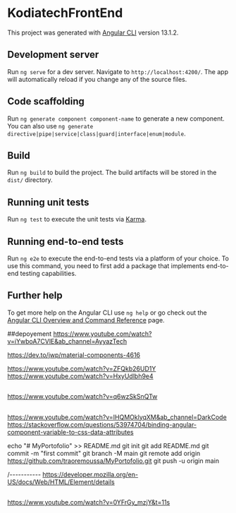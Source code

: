 # KodiatechFrontEnd

This project was generated with [Angular CLI](https://github.com/angular/angular-cli) version 13.1.2.

## Development server

Run `ng serve` for a dev server. Navigate to `http://localhost:4200/`. The app will automatically reload if you change any of the source files.

## Code scaffolding

Run `ng generate component component-name` to generate a new component. You can also use `ng generate directive|pipe|service|class|guard|interface|enum|module`.

## Build

Run `ng build` to build the project. The build artifacts will be stored in the `dist/` directory.

## Running unit tests

Run `ng test` to execute the unit tests via [Karma](https://karma-runner.github.io).

## Running end-to-end tests

Run `ng e2e` to execute the end-to-end tests via a platform of your choice. To use this command, you need to first add a package that implements end-to-end testing capabilities.

## Further help

To get more help on the Angular CLI use `ng help` or go check out the [Angular CLI Overview and Command Reference](https://angular.io/cli) page.


##depoyement
https://www.youtube.com/watch?v=iYwboA7CVlE&ab_channel=AyyazTech

https://dev.to/jwp/material-components-4616

https://www.youtube.com/watch?v=ZFQkb26UD1Y
https://www.youtube.com/watch?v=HxyUdlbh9e4
##
https://www.youtube.com/watch?v=q6wzSkSnQTw

##
https://www.youtube.com/watch?v=IHQMOklyqXM&ab_channel=DarkCode
https://stackoverflow.com/questions/53974704/binding-angular-component-variable-to-css-data-attributes







echo "# MyPortofolio" >> README.md
git init
git add README.md
git commit -m "first commit"
git branch -M main
git remote add origin https://github.com/traoremoussa/MyPortofolio.git
git push -u origin main


/-----------
https://developer.mozilla.org/en-US/docs/Web/HTML/Element/details


##
https://www.youtube.com/watch?v=0YFrGy_mzjY&t=11s

